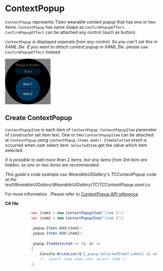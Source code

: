 # ContextPopup
`ContextPopup` represents Tizen wearable context popup that has one or two items.
`ContextPopup` has same shape as `ConfirmPopupEffect`. `ConfirmPopupEffect` can be attached any control (such as button).

*`ContextPopup` is displayed seperate from any control. So you can't set this in XAML file.*
*If you want to attach context popup in XAML file. please use `ConfirmPopupEffect` instead*

![context_popup](data/context_popup.png)


## Create ContextPopup
`ContextPopupItem` is each item of `ContextPopup`. `ContextPopupItem` parameter of constructor set item text.
One or two `ContextPopupItem` can be attached at `ContextPopup` using `ContextPopup.Items.Add()`. `ItemSelected` event is occurred when user select item. `SelectedItem` get the value which item selected.

*It is possible to add more than 2 items, but any items from 3rd item are hidden. so one or two items are recommended.*

_This guide's code example use WearableUIGallery's TCContextPopup code at the test\WearableUIGallery\WearableUIGallery\TC\TCContextPopup.xaml.cs_

For more information . Please refer to [ContextPopup  API reference](https://github.sec.samsung.net/pages/dotnet/tizen-circular-ui/api/Tizen.Wearable.CircularUI.Forms.ContextPopup.html)

**C# file**
```cs
            var item1 = new ContextPopupItem("item 1");
            var item2 = new ContextPopupItem("item 2");

            _popup.Items.Add(item1);
            _popup.Items.Add(item2);

            _popup.ItemSelected += (s, e) =>
            {
                Console.WriteLine($"{_popup.SelectedItem?.Label} is selected");
                /*  insert code when user select item */
            };
```
